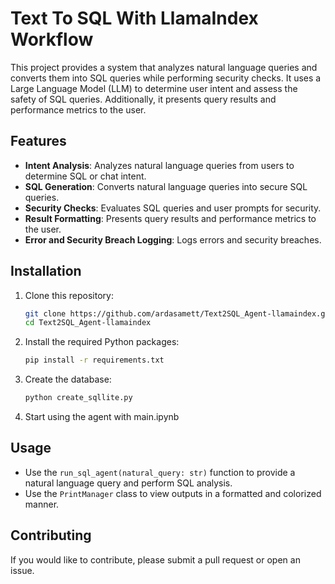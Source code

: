 # Text To SQL With LlamaIndex Workflow

This project provides a system that analyzes natural language queries and converts them into SQL queries while performing security checks. It uses a Large Language Model (LLM) to determine user intent and assess the safety of SQL queries. Additionally, it presents query results and performance metrics to the user.

## Features

- **Intent Analysis**: Analyzes natural language queries from users to determine SQL or chat intent.
- **SQL Generation**: Converts natural language queries into secure SQL queries.
- **Security Checks**: Evaluates SQL queries and user prompts for security.
- **Result Formatting**: Presents query results and performance metrics to the user.
- **Error and Security Breach Logging**: Logs errors and security breaches.

## Installation

1. Clone this repository:
   ```bash
   git clone https://github.com/ardasamett/Text2SQL_Agent-llamaindex.git
   cd Text2SQL_Agent-llamaindex
   ```

2. Install the required Python packages:
   ```bash
   pip install -r requirements.txt
   ```

3. Create the database:
   ```bash
   python create_sqllite.py
   ```

4. Start using the agent with main.ipynb  

## Usage

- Use the `run_sql_agent(natural_query: str)` function to provide a natural language query and perform SQL analysis.
- Use the `PrintManager` class to view outputs in a formatted and colorized manner.

## Contributing

If you would like to contribute, please submit a pull request or open an issue.
